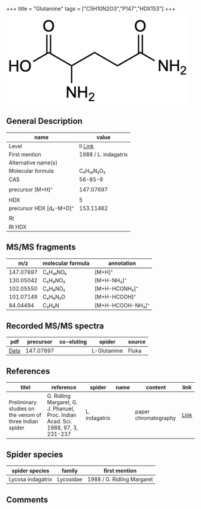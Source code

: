 +++
title = "Glutamine"
tags = ["C5H10N2O3","P147","HDX153"]
+++

![](/img/Glutamine.png)

## General Description

| name                    | value                |
|-------------------------|----------------------|
| Level                   | II [Link](http://massbank.jp/RecordDisplay.jsp?id=PB000467)                  |
| First mention           | 1988 / L. indagatrix |
| Alternative name(s)     |                      |
| Molecular formula       | C₅H₁₀N₂O₃            |
| CAS                     | 56-85-9              |
|                         |                      |
| precursor [M+H]⁺        | 147.07697            |
|                         |                      |
| HDX                     | 5                    |
| precursor HDX [d₅-M+D]⁺ | 153.11462            |
|                         |                      |
| Rt                      |                      |
| Rt HDX                  |                      |

## MS/MS fragments

| m/z       | molecular formula | annotation       |
|-----------|-------------------|------------------|
| 147.07697 | C₅H₁₀NO₄          | [M+H]⁺           |
| 130.05042 | C₅H₈NO₃           | [M+H-NH₃]⁺       |
| 102.05550 | C₄H₈NO₂           | [M+H-HCONH₂]⁺    |
| 101.07149 | C₄H₉N₂O           | [M+H-HCOOH]⁺     |
| 84.04494  | C₃H₆N             | [M+H-HCOOH-NH₃]⁺ |

## Recorded MS/MS spectra

| pdf      | precursor | co-eluting | spider      | source |
|----------|-----------|------------|-------------|--------|
| [Data]() | 147.07697 |            | L-Glutamine | Fluka  |

## References

| titel                                                                                                                                                | reference                                                                                                                                          | spider          | name | content              | link                                                             |
|------------------------------------------------------------------------------------------------------------------------------------------------------|----------------------------------------------------------------------------------------------------------------------------------------------------|-----------------|------|----------------------|------------------------------------------------------------------|
| Preliminary studies on the venom of three Indian spider                                                                                    | G. Ridling Margaret, G. J. Phanuel, Proc. Indian Acad. Sci. 1988, 97, 3, 231-237 | L. indagatrix |      | paper chromatography | [Link](https://www.ias.ac.in/article/fulltext/anml/097/03/0231-0237) |

## Spider species

| spider species    | family    | first mention              |
|-------------------|-----------|----------------------------|
| Lycosa indagatrix | Lycosidae | 1988 / G. Ridling Margaret |

## Comments